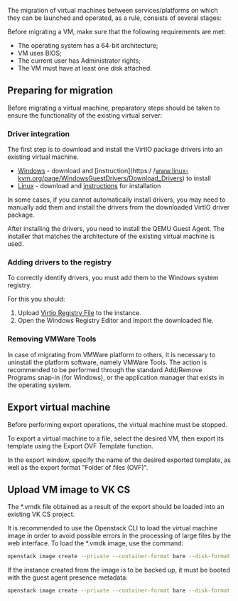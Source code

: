 The migration of virtual machines between services/platforms on which they can be launched and operated, as a rule, consists of several stages:

<warn>

Before migrating a VM, make sure that the following requirements are met:

- The operating system has a 64-bit architecture;
- VM uses BIOS;
- The current user has Administrator rights;
- The VM must have at least one disk attached.

</warn>

## Preparing for migration

Before migrating a virtual machine, preparatory steps should be taken to ensure the functionality of the existing virtual server:

### Driver integration

The first step is to download and install the VirtIO package drivers into an existing virtual machine.

- [Windows](https://fedorapeople.org/groups/virt/virtio-win/direct-downloads/archive-virtio/virtio-win-0.1.171-1/) - download and [instruction](https:/ /www.linux-kvm.org/page/WindowsGuestDrivers/Download_Drivers) to install
- [Linux](https://www.linux-kvm.org/page/Virtio) - download and [instructions](https://www.linux-kvm.org/page/Virtio) for installation

In some cases, if you cannot automatically install drivers, you may need to manually add them and install the drivers from the downloaded VirtIO driver package.

After installing the drivers, you need to install the QEMU Guest Agent. The installer that matches the architecture of the existing virtual machine is used.

### Adding drivers to the registry

To correctly identify drivers, you must add them to the Windows system registry.

For this you should:

1. Upload [Virtio Registry File](http://migration.platform9.com.s3-us-west-1.amazonaws.com/virtio.reg) to the instance.
2. Open the Windows Registry Editor and import the downloaded file.

### Removing VMWare Tools

In case of migrating from VMWare platform to others, it is necessary to uninstall the platform software, namely VMWare Tools. The action is recommended to be performed through the standard Add/Remove Programs snap-in (for Windows), or the application manager that exists in the operating system.

## Export virtual machine

<warn>

Before performing export operations, the virtual machine must be stopped.

</warn>

To export a virtual machine to a file, select the desired VM, then export its template using the Export OVF Template function.

In the export window, specify the name of the desired exported template, as well as the export format "Folder of files (OVF)".

## Upload VM image to VK CS

The \*.vmdk file obtained as a result of the export should be loaded into an existing VK CS project.

It is recommended to use the Openstack CLI to load the virtual machine image in order to avoid possible errors in the processing of large files by the web interface. To load the \*.vmdk image, use the command:

```bash
openstack image create --private --container-format bare --disk-format vmdk --property store=s3 --file <file.vmdk> <image_name>
```

If the instance created from the image is to be backed up, it must be booted with the guest agent presence metadata:

```bash
openstack image create --private --container-format bare --disk-format vmdk --file <file.vmdk> --property hw_qemu_guest_agent=yes --property store=s3 --property os_require_quiesce=yes <image_name>
```
